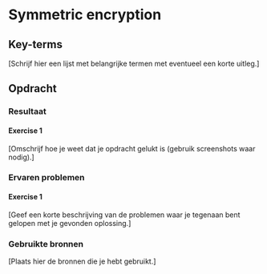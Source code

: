 # Symmetric encryption


## Key-terms
[Schrijf hier een lijst met belangrijke termen met eventueel een korte uitleg.]

## Opdracht
### Resultaat
#### Exercise 1
[Omschrijf hoe je weet dat je opdracht gelukt is (gebruik screenshots waar nodig).]

### Ervaren problemen
#### Exercise 1
[Geef een korte beschrijving van de problemen waar je tegenaan bent gelopen met je gevonden oplossing.]

### Gebruikte bronnen
[Plaats hier de bronnen die je hebt gebruikt.]